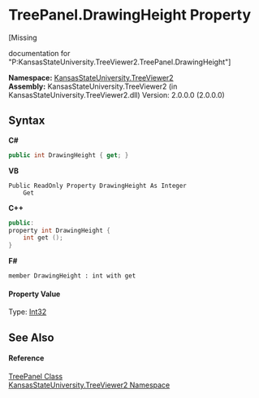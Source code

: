 # TreePanel.DrawingHeight Property 
 

\[Missing <summary> documentation for "P:KansasStateUniversity.TreeViewer2.TreePanel.DrawingHeight"\]

**Namespace:**&nbsp;<a href="4feb08d4-45a9-d5a7-f8c5-964962c586e5">KansasStateUniversity.TreeViewer2</a><br />**Assembly:**&nbsp;KansasStateUniversity.TreeViewer2 (in KansasStateUniversity.TreeViewer2.dll) Version: 2.0.0.0 (2.0.0.0)

## Syntax

**C#**<br />
``` C#
public int DrawingHeight { get; }
```

**VB**<br />
``` VB
Public ReadOnly Property DrawingHeight As Integer
	Get
```

**C++**<br />
``` C++
public:
property int DrawingHeight {
	int get ();
}
```

**F#**<br />
``` F#
member DrawingHeight : int with get

```


#### Property Value
Type: <a href="https://docs.microsoft.com/dotnet/api/system.int32" target="_blank" rel="noopener noreferrer">Int32</a>

## See Also


#### Reference
<a href="bd639a4b-3c76-b534-871f-8c730bacebaa">TreePanel Class</a><br /><a href="4feb08d4-45a9-d5a7-f8c5-964962c586e5">KansasStateUniversity.TreeViewer2 Namespace</a><br />